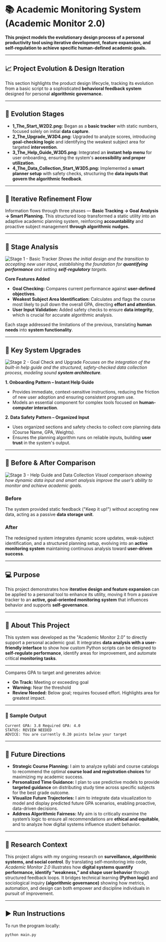 # 📚 Academic Monitoring System (Academic Monitor 2.0)

**This project models the evolutionary design process of a personal productivity tool using iterative development, feature expansion, and self-regulation to achieve specific human-defined academic goals.**

---

## 📈 Project Evolution & Design Iteration
This section highlights the product design lifecycle, tracking its evolution from a basic script to a sophisticated **behavioral feedback system** designed for personal **algorithmic governance.** 

---

## 🔹 Evolution Stages
- **1\_The\_Start\_W2D2.png:** Began as a **basic tracker** with static numbers, focused solely on initial **data capture**.
- **2\_The\_Upgrade\_W3D4.png:** Upgraded to analyze scores, introducing **goal-checking logic** and identifying the weakest subject area for targeted **intervention**.
- **3\_The\_Help\_Guide\_W3D5.png:** Integrated an **instant help menu** for user onboarding, ensuring the system's **accessibility and proper utilization**.
- **4\_The\_Data\_Collection\_Start\_W3D5.png:** Implemented a **smart planner setup** with safety checks, structuring the **data inputs that govern the algorithmic feedback**.

---

## 🔁 Iterative Refinement Flow
Information flows through three phases — **Basic Tracking → Goal Analysis → Smart Planning.**
This structured loop transformed a static utility into an adaptive academic planning system, reinforcing **accountability** and proactive subject management **through algorithmic nudges.**

---

## 🧩 Stage Analysis
![Stage 1 - Basic Tracker](images/1_The_Start_W2D2.png)
*Shows the initial design and the transition to accepting new user input, establishing the foundation for **quantifying performance** and setting **self-regulatory** targets.*

**Core Features Added**
- **Goal Checking:** Compares current performance against **user-defined objectives**.
- **Weakest Subject Area Identification:** Calculates and flags the course most likely to pull down the overall GPA, directing **effort and attention**.
- **User Input Validation:** Added safety checks to ensure **data integrity**, which is crucial for accurate algorithmic analysis.

Each stage addressed the limitations of the previous, translating **human needs** into **system functionality**.

---

## 🧱 Key System Upgrades
![Stage 2 - Goal Check and Upgrade](images/2_The_Upgrade_W3D4.png)
*Focuses on the integration of the built-in help guide and the structured, safety-checked data collection process, modeling sound **system architecture**.*

**1. Onboarding Pattern – Instant Help Guide**
- Provides immediate, context-sensitive instructions, reducing the friction of new user adoption and ensuring consistent program use.
- Models an essential component for complex tools focused on **human-computer interaction**.

**2. Data Safety Pattern – Organized Input**
- Uses organized sections and safety checks to collect core planning data (Course Name, GPA, Weights).
- Ensures the planning algorithm runs on reliable inputs, building **user trust** in the system's output.

---

## 🔁 Before & After Comparison
![Stage 3 - Help Guide and Data Collection](images/3_The_Help_Guide_W3D5.png)
*Visual comparison showing how dynamic data input and smart analysis improve the user’s ability to monitor and achieve academic goals.*

### Before
The system provided static feedback ("Keep it up!") without accepting new data, acting as a passive **data storage unit**.

### After
The redesigned system integrates dynamic score updates, weak-subject identification, and a structured planning setup, evolving into an **active monitoring system** maintaining continuous analysis toward **user-driven success**.

---

## 💻 Purpose
This project demonstrates how **iterative design and feature expansion** can be applied to a personal tool to enhance its utility, moving it from a passive tracker to an **active, goal-oriented monitoring system** that influences behavior and supports **self-governance**.

---

## 🧠 About This Project
This system was developed as the "Academic Monitor 2.0" to directly support a personal academic goal.
It integrates **data analysis with a user-friendly interface** to show how custom Python scripts can be designed to **self-regulate performance**, identify areas for improvement, and automate critical **monitoring tasks**.

---

Compares GPA to target and generates advice:
- **On Track:** Meeting or exceeding goal
- **Warning:** Near the threshold
- **Review Needed:** Below goal; requires focused effort. Highlights area for greatest impact.

---
### 🎨 Sample Output
```
Current GPA: 3.8 Required GPA: 4.0
STATUS: REVIEW NEEDED 
ADVICE: You are currently 0.20 points below your target
```
---
## 🔄 Future Directions

- **Strategic Course Planning:** I aim to analyze syllabi and course catalogs to recommend the optimal **course load and registration choices** for maximizing my academic success.
- **Personalized Time Guidance:** I plan to use predictive models to provide **targeted guidance** on distributing study time across specific subjects for the best grade outcome.
- **Visualize Future Trajectories:** I aim to integrate data visualization to model and display predicted future GPA scenarios, enabling proactive, data-driven decisions.
- **Address Algorithmic Fairness:** My aim is to critically examine the system’s logic to ensure all recommendations are **ethical and equitable**, and to analyze how digital systems influence student behavior.

---
## 🔎 Research Context

This project aligns with my ongoing research on **surveillance, algorithmic systems, and social control**.
By translating self-monitoring into code, *Academic Monitor 2.0* illustrates how **digital systems quantify performance, identify “weakness,” and shape user behavior** through structured feedback loops. It bridges technical learning **(Python logic)** and sociological inquiry **(algorithmic governance)** showing how metrics, automation, and design can both empower and discipline individuals in pursuit of improvement.

---
## ▶️ Run Instructions
To run the program locally:
```bash
python main.py
